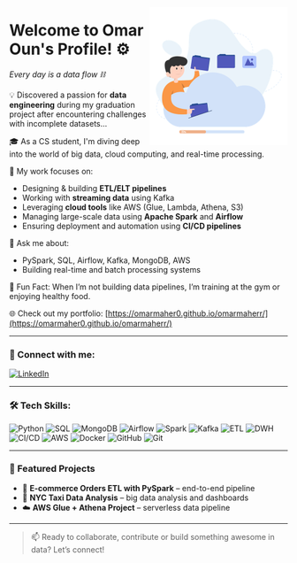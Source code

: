 <!-- Spacer to push image down -->
<br><br><br><br><br><br><br><br><br><br>

<!-- Right-Aligned Image -->
<img align="right" src="https://github.com/omarmaher0/omarmaher0/blob/main/man-uploading-data.png" width="250" alt="Data Engineer">

<h1>Welcome to Omar Oun's Profile! ⚙️</h1>

<em>Every day is a data flow ⛓️</em>

💡 Discovered a passion for **data engineering** during my graduation project after encountering challenges with incomplete datasets...

🎓 As a CS student, I'm diving deep into the world of big data, cloud computing, and real-time processing.

🔧 My work focuses on:
- Designing & building **ETL/ELT pipelines**
- Working with **streaming data** using Kafka
- Leveraging **cloud tools** like AWS (Glue, Lambda, Athena, S3)
- Managing large-scale data using **Apache Spark** and **Airflow**
- Ensuring deployment and automation using **CI/CD pipelines**

💬 Ask me about:
- PySpark, SQL, Airflow, Kafka, MongoDB, AWS
- Building real-time and batch processing systems

💪 Fun Fact: When I’m not building data pipelines, I’m training at the gym or enjoying healthy food.

🌐 Check out my portfolio: [https://omarmaher0.github.io/omarmaherr/](https://omarmaher0.github.io/omarmaherr/)

---

### 🔗 Connect with me:

[![LinkedIn](https://img.shields.io/badge/Omar%20Oun-LinkedIn-blue)](https://www.linkedin.com/in/omaroun/)

---

### 🛠️ Tech Skills:

![Python](https://img.shields.io/badge/-Python-black?style=flat-square&logo=python)
![SQL](https://img.shields.io/badge/-SQL-informational?style=flat-square&logo=mysql)
![MongoDB](https://img.shields.io/badge/-MongoDB-green?style=flat-square&logo=mongodb)
![Airflow](https://img.shields.io/badge/-Airflow-darkblue?style=flat-square&logo=apache-airflow)
![Spark](https://img.shields.io/badge/-Spark-orange?style=flat-square&logo=apachespark)
![Kafka](https://img.shields.io/badge/-Kafka-black?style=flat-square&logo=apachekafka)
![ETL](https://img.shields.io/badge/-ETL-blue?style=flat-square)
![DWH](https://img.shields.io/badge/-DWH-gray?style=flat-square)
![CI/CD](https://img.shields.io/badge/-CI/CD-yellow?style=flat-square)
![AWS](https://img.shields.io/badge/-AWS-orange?style=flat-square&logo=amazonaws)
![Docker](https://img.shields.io/badge/-Docker-blue?style=flat-square&logo=docker)
![GitHub](https://img.shields.io/badge/-GitHub-black?style=flat-square&logo=github)
![Git](https://img.shields.io/badge/-Git-red?style=flat-square&logo=git)

---

### 🚀 Featured Projects

- 🛒 **E-commerce Orders ETL with PySpark** – end-to-end pipeline
- 🚕 **NYC Taxi Data Analysis** – big data analysis and dashboards
- ☁️ **AWS Glue + Athena Project** – serverless data pipeline

---

> 📫 Ready to collaborate, contribute or build something awesome in data? Let’s connect!
